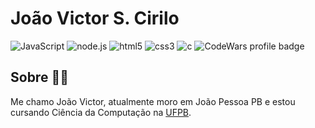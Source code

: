 # João Victor S. Cirilo
![JavaScript](https://img.shields.io/badge/-JavaScript-red) ![node.js](https://img.shields.io/badge/-Node.js-red) ![html5](https://img.shields.io/badge/-HTML5-orange) ![css3](https://img.shields.io/badge/-CSS3-blue) ![c](https://img.shields.io/badge/-C-blue) ![CodeWars profile badge](https://www.codewars.com/users/JVSCirilo/badges/micro) 

## Sobre :man_technologist:

Me chamo João Victor, atualmente moro em João Pessoa PB e estou cursando Ciência da Computação na [UFPB](https://www.ufpb.br).
